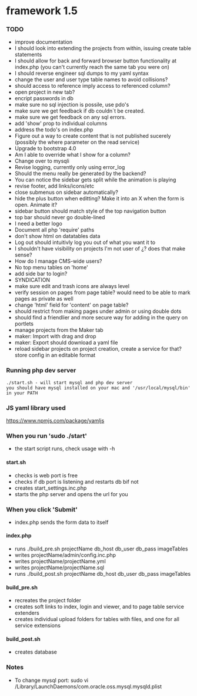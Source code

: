 # framework 1.5
### TODO
- improve documentation
- I should look into extending the projects from within, issuing create table statements
- I should allow for back and forward browser button functionality at index.php (you can't currently reach the same tab you were on)
- I should reverse engineer sql dumps to my yaml syntax
- change the user and user type table names to avoid collisions? 
- should access to reference imply access to referenced column?
- open project in new tab?
- encript passwords in db
- make sure no sql injection is possile, use pdo's
- make sure we get feedback if db couldn´t be created.
- make sure we get feedback on any sql errors.
- add 'show' prop to individual columns
- address the todo's on index.php
- Figure out a way to create content that is not published sucerely (possibly the where parameter on the read service)
- Upgrade to bootstrap 4.0
- Am I able to override what I show for a column?
- Change over to mysqli
- Revise logging, currently only using error_log
- Should the menu really be generated by the backend?
- You can notice the sidebar gets split while the animation is playing
- revise footer, add links/icons/etc
- close submenus on sidebar automatically?
- hide the plus button when editting? Make it into an X when the form is open. Animate it?
- sidebar button should match style of the top navigation button
- top bar should never go double-lined
- I need a better logo
- Document all php 'require' paths
- don't show html on datatables data
- Log out should intuitivly log you out of what you want it to
- I shouldn't have visibility on projects I'm not user of ¿? does that make sense?
- How do I manage CMS-wide users?
- No top menu tables on 'home'
- add side bar to login?
- SYNDICATION
- make sure edit and trash icons are always level
- verify session on pages from page table? would need to be able to mark pages as private as well
- change 'html' field for 'content' on page table?
- should restrict from making pages under admin or using double dots
- should find a friendlier and more secure way for adding in the query on portlets 
- manage projects from the Maker tab
- maker: Import with drag and drop
- maker: Export should download a yaml file
- reload sidebar projects on project creation, create a service for that?
store config in an editable format

### Running php dev server 
	./start.sh - will start mysql and php dev server
	you should have mysql installed on your mac and '/usr/local/mysql/bin' in your PATH

### JS yaml library used
https://www.npmjs.com/package/yamljs

### When you run 'sudo ./start'
- the start script runs, check usage with -h

#### start.sh
- checks is web port is free
- checks if db port is listening and restarts db bif not
- creates start_settings.inc.php
- starts the php server and opens the url for you

### When you click 'Submit'
- index.php sends the form data to itself

#### index.php
- runs ./build_pre.sh projectName db_host db_user db_pass imageTables
- writes projectName/admin/config.inc.php
- writes projectName/projectName.yml
- writes projectName/projectName.sql
- runs ./build_post.sh projectName db_host db_user db_pass imageTables

#### build_pre.sh
- recreates the project folder
- creates soft links to index, login and viewer, and to page table service extenders
- creates individual upload folders for tables with files, and one for all service extensions

#### build_post.sh
- creates database

### Notes
- To change mysql port: sudo vi /Library/LaunchDaemons/com.oracle.oss.mysql.mysqld.plist
